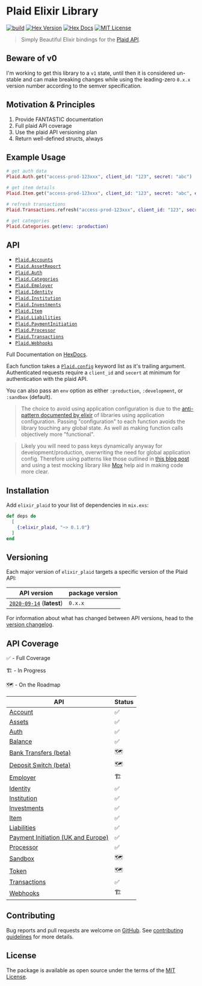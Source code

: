 # Plaid Elixir Library

[![build](https://github.com/tylerwray/elixir-plaid/actions/workflows/elixir.yml/badge.svg)](https://github.com/tylerwray/elixir-plaid/actions/workflows/elixir.yml) [![Hex Version](https://img.shields.io/hexpm/v/elixir_plaid.svg)](https://hex.pm/packages/elixir_plaid) [![Hex Docs](https://img.shields.io/badge/hex.pm-docs-green.svg?style=flat)](https://hexdocs.pm/elixir_plaid) [![MIT License](https://img.shields.io/hexpm/l/elixir_plaid)](https://opensource.org/licenses/MIT)

> Simply Beautiful Elixir bindings for the [Plaid API](https://plaid.com/docs/api).

## Beware of v0

I'm working to get this library to a `v1` state, until then it is considered un-stable and can
make breaking changes while using the leading-zero `0.x.x` version number according to the semver specification.

## Motivation & Principles

1. Provide FANTASTIC documentation
2. Full plaid API coverage
3. Use the plaid API versioning plan
4. Return well-defined structs, always

## Example Usage

```elixir
# get auth data
Plaid.Auth.get("access-prod-123xxx", client_id: "123", secret: "abc")

# get item details
Plaid.Item.get("access-prod-123xxx", client_id: "123", secret: "abc", env: :production)

# refresh transactions
Plaid.Transactions.refresh("access-prod-123xxx", client_id: "123", secret: "abc", env: :development)

# get categories
Plaid.Categories.get(env: :production)
```

## API

- [`Plaid.Accounts`](https://hexdocs.pm/elixir_plaid/Plaid.Accounts.html#content)
- [`Plaid.AssetReport`](https://hexdocs.pm/elixir_plaid/Plaid.AssetReport.html#content)
- [`Plaid.Auth`](https://hexdocs.pm/elixir_plaid/Plaid.Auth.html#content)
- [`Plaid.Categories`](https://hexdocs.pm/elixir_plaid/Plaid.Categories.html#content)
- [`Plaid.Employer`](https://hexdocs.pm/elixir_plaid/Plaid.Employer.html#content)
- [`Plaid.Identity`](https://hexdocs.pm/elixir_plaid/Plaid.Identity.html#content)
- [`Plaid.Institution`](https://hexdocs.pm/elixir_plaid/Plaid.Institution.html#content)
- [`Plaid.Investments`](https://hexdocs.pm/elixir_plaid/Plaid.Investments.html#content)
- [`Plaid.Item`](https://hexdocs.pm/elixir_plaid/Plaid.Item.html#content)
- [`Plaid.Liabilities`](https://hexdocs.pm/elixir_plaid/Plaid.Liabilities.html#content)
- [`Plaid.PaymentInitiation`](https://hexdocs.pm/elixir_plaid/Plaid.PaymentInitiation.html#content)
- [`Plaid.Processor`](https://hexdocs.pm/elixir_plaid/Plaid.Processor.html#content)
- [`Plaid.Transactions`](https://hexdocs.pm/elixir_plaid/Plaid.Transactions.html#content)
- [`Plaid.Webhooks`](https://hexdocs.pm/elixir_plaid/Plaid.Webhooks.html#content)

Full Documentation on [HexDocs](https://hexdocs.pm/elixir_plaid).

Each function takes a [`Plaid.config`](https://hexdocs.pm/elixir_plaid/Plaid.html#t:config/0) keyword list as it's trailing argument.
Authenticated requests require a `client_id` and `secert` at minimum for authentication with the plaid API.

You can also pass an `env` option as either `:production`, `:development`, or `:sandbox` (default).

> The choice to avoid using application configuration is due to the [anti-pattern documented by elixir](https://hexdocs.pm/elixir/master/library-guidelines.html#avoid-application-configuration)
> of libraries using application configuration. Passing "configuration" to each function avoids the library touching any
> global state. As well as making function calls objectively more "functional".

> Likely you will need to pass keys dynamically anyway for development/production, overwriting the need for global application config.
> Therefore using patterns like those outlined in [this blog post](https://blog.plataformatec.com.br/2015/10/mocks-and-explicit-contracts/) and
> using a test mocking library like [Mox](https://hexdocs.pm/mox/Mox.html) help aid in making code more clear.

## Installation

Add `elixir_plaid` to your list of dependencies in `mix.exs`:

```elixir
def deps do
  [
    {:elixir_plaid, "~> 0.1.0"}
  ]
end
```

## Versioning

Each major version of `elixir_plaid` targets a specific version of the Plaid API:

| API version                                         | package version |
| --------------------------------------------------- | --------------- |
| [`2020-09-14`][api-version-2020-09-14] (**latest**) | `0.x.x`         |

For information about what has changed between API versions, head to the [version changelog][version-changelog].

## API Coverage

✅ - Full Coverage

🏗 - In Progress

🗺 - On the Roadmap

| API                                                                                                         | Status |
| ----------------------------------------------------------------------------------------------------------- | ------ |
| [Account](https://plaid.com/docs/api/accounts/)                                                             | ✅     |
| [Assets](https://plaid.com/docs/api/products/#assets)                                                       | ✅     |
| [Auth](https://plaid.com/docs/api/products/#auth)                                                           | ✅     |
| [Balance](https://plaid.com/docs/api/products/#balance)                                                     | ✅     |
| [Bank Transfers (beta)](https://plaid.com/docs/api/products/#bank-transfers-beta)                           | 🗺      |
| [Deposit Switch (beta)](https://plaid.com/docs/api/products/#deposit-switch-beta)                           | 🗺      |
| [Employer](https://plaid.com/docs/api/employers/)                                                           | 🏗      |
| [Identity](https://plaid.com/docs/api/products/#identity)                                                   | ✅     |
| [Institution](https://plaid.com/docs/api/institutions/)                                                     | ✅     |
| [Investments](https://plaid.com/docs/api/products/#investments)                                             | ✅     |
| [Item](https://plaid.com/docs/api/items/)                                                                   | ✅     |
| [Liabilities](https://plaid.com/docs/api/products/#liabilities)                                             | ✅     |
| [Payment Initiation (UK and Europe)](https://plaid.com/docs/api/products/#payment-initiation-uk-and-europe) | ✅     |
| [Processor](https://plaid.com/docs/api/processors/)                                                         | ✅     |
| [Sandbox](https://plaid.com/docs/api/sandbox/)                                                              | 🗺      |
| [Token](https://plaid.com/docs/api/tokens/)                                                                 | 🗺      |
| [Transactions](https://plaid.com/docs/api/products/#transactions)                                           | ✅     |
| [Webhooks](https://plaid.com/docs/api/webhooks/)                                                            | 🏗      |

## Contributing

Bug reports and pull requests are welcome on [GitHub](https://github.com/tylerwray/elixir_plaid).
See [contributing guidelines](CONTRIBUTING.md) for more details.

## License

The package is available as open source under the terms of the [MIT License](https://opensource.org/licenses/MIT).

[version-changelog]: https://plaid.com/docs/api/versioning/
[api-version-2020-09-14]: https://plaid.com/docs/api/versioning/#2020-09-14
